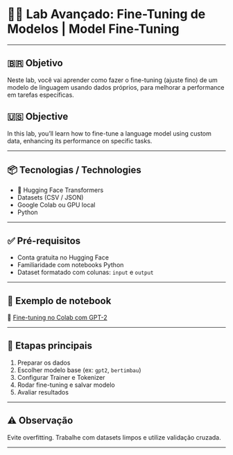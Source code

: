 # 🧠🔧 Lab Avançado: Fine-Tuning de Modelos | Model Fine-Tuning

---

## 🇧🇷 Objetivo

Neste lab, você vai aprender como fazer o fine-tuning (ajuste fino) de um modelo de linguagem usando dados próprios, para melhorar a performance em tarefas específicas.

## 🇺🇸 Objective

In this lab, you’ll learn how to fine-tune a language model using custom data, enhancing its performance on specific tasks.

---

## 📦 Tecnologias / Technologies

- 🤗 Hugging Face Transformers
- Datasets (CSV / JSON)
- Google Colab ou GPU local
- Python

---

## ✅ Pré-requisitos

- Conta gratuita no Hugging Face
- Familiaridade com notebooks Python
- Dataset formatado com colunas: `input` e `output`

---

## 🧪 Exemplo de notebook

🔗 [Fine-tuning no Colab com GPT-2](https://colab.research.google.com/github/huggingface/notebooks/blob/main/examples/language_modeling.ipynb)

---

## 📌 Etapas principais

1. Preparar os dados
2. Escolher modelo base (ex: `gpt2`, `bertimbau`)
3. Configurar Trainer e Tokenizer
4. Rodar fine-tuning e salvar modelo
5. Avaliar resultados

---

## ⚠️ Observação

Evite overfitting. Trabalhe com datasets limpos e utilize validação cruzada.

---
